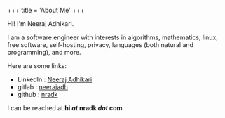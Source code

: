 +++
title = 'About Me'
+++

Hi! I'm Neeraj Adhikari. 

I am a software engineer with interests in algorithms, mathematics, linux,
free software, self-hosting, privacy, languages (both natural and programming),
and more.

Here are some links:
- LinkedIn : [Neeraj Adhikari](https://www.linkedin.com/in/neeraj-adhikari-554b35ba/)
- gitlab : [neerajadh](https://www.gitlab.com/neerajadh)
- github : [nradk](https://www.github.com/nradk)

I can be reached at **hi _at_ nradk _dot_ com**.
